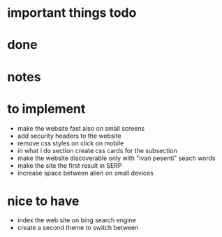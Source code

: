 # important things todo

# done

# notes 

# to implement 
- make the website fast also on small screens
- add security headers to the website
- remove css styles on click on mobile
- in what i do section create css cards for the subsection
- make the website discoverable only with "ivan pesenti" seach words
- make the site the first result in SERP
- increase space between alien on small devices

# nice to have
- index the web site on bing search engine
- create a second theme to switch between